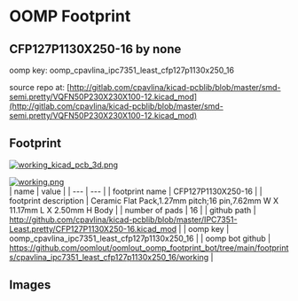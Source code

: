 # OOMP Footprint  
## CFP127P1130X250-16  by none  
  
oomp key: oomp_cpavlina_ipc7351_least_cfp127p1130x250_16  
  
source repo at: [http://gitlab.com/cpavlina/kicad-pcblib/blob/master/smd-semi.pretty/VQFN50P230X230X100-12.kicad_mod](http://gitlab.com/cpavlina/kicad-pcblib/blob/master/smd-semi.pretty/VQFN50P230X230X100-12.kicad_mod)  
## Footprint  
  
[![working_kicad_pcb_3d.png](working_kicad_pcb_3d_600.png)](working_kicad_pcb_3d.png)  
  
[![working.png](working_600.png)](working.png)  
| name | value | 
| --- | --- | 
| footprint name | CFP127P1130X250-16 | 
| footprint description | Ceramic Flat Pack,1.27mm pitch;16 pin,7.62mm W X 11.17mm L X 2.50mm H Body | 
| number of pads | 16 | 
| github path | http://github.com/cpavlina/kicad-pcblib/blob/master/IPC7351-Least.pretty/CFP127P1130X250-16.kicad_mod | 
| oomp key | oomp_cpavlina_ipc7351_least_cfp127p1130x250_16 | 
| oomp bot github | https://github.com/oomlout/oomlout_oomp_footprint_bot/tree/main/footprints/cpavlina_ipc7351_least_cfp127p1130x250_16/working | 
## Images  
